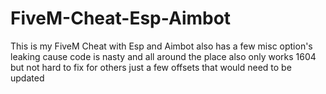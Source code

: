 # FiveM-Cheat-Esp-Aimbot
This is my FiveM Cheat with Esp and Aimbot also has a few misc option's leaking cause code is nasty and all around the place also only works 1604 but not hard to fix for others just a few offsets that would need to be updated
